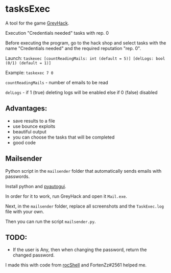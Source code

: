 # tasksExec 

A tool for the game [GreyHack](https://store.steampowered.com/app/605230/Grey_Hack/). 

Execution "Credentials needed" tasks with rep. 0 

Before executing the program, go to the hack shop and select tasks with the name "Credentials needed" and the required reputation "rep. 0".

Launch: `taskexec [countReadingMails: int (default = 5)] [delLogs: bool (0/1) (default = 1)]`

Example: `taskexec 7 0`

`countReadingMails` - number of emails to be read

`delLogs` - if 1 (true) deleting logs will be enabled else if 0 (false) disabled

## Advantages:
- save results to a file
- use bounce exploits
- beautiful output
- you can choose the tasks that will be completed
- good code

## Mailsender
Python script in the `mailsender` folder that automatically sends emails with passwords.

Install python and [pyautogui](https://pypi.org/project/PyAutoGUI/).

In order for it to work, run GreyHack and open it `Mail.exe`.

Next, in the `mailsender` folder, replace all screenshots and the `TaskExec.log` file with your own.

Then you can run the script `mailsender.py`.

## TODO:
- If the user is Any, then when changing the password, return the changed password.

I made this with code from [rocShell](https://github.com/rocketorbit/rocShell) and FortenZz#2561 helped me.
